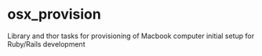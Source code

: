 osx_provision
=============

Library and thor tasks for provisioning of Macbook computer initial setup for Ruby/Rails development
